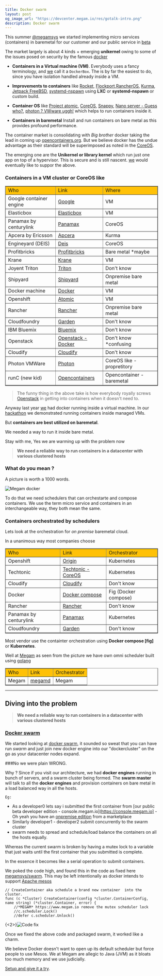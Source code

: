 ```yaml
---
title: Docker swarm
layout: post
og_image_url: "https://devcenter.megam.io/res/gotalk-intro.png"
description: Docker swarm
---
```


This summer [@megamsys](https://www.megam.io) we started implementing micro services (containers) in baremetal for our customer and our public service in [beta](https://console.megam.io)

The market largely is about 4 kinds + emerging **unikernel** owing to some of the issues posed on security by the famous [docker](https://docker.com)  

* **Containers in a Virtual machine (VM)**. Everybody uses a fancy terminology, and [we](https://www.megam.io) call it a `DockerBox`. The is by far the easiest to do, since you have isolation handled already inside a  VM.

* **Improvements to containers** like [Rocket](https://coreos.com/blog/rocket/), [Flockport](https://flockport.com),[RancherOS](https://github.com/rancherio/os), [Kurma](https://github.com/apcera/kurma), [Jetpack FreeBSD](https://github.com/3ofcoins/jetpack), [systemd-nspawn](https://www.freedesktop.org/software/systemd/man/systemd-nspawn.html) using **LXC** or **systemd-nspawn** or custom build.

* **Container OS** like [Project atomic](https://www.projectatomic.io/), [CoreOS](https://coreos.com), [Snappy](https://developer.ubuntu.com/en/snappy/), [Nano server - Guess who?](https://channel9.msdn.com/Events/Ignite/2015/BRK2461), [photon ? VWware uggh!](https://github.com/vmware/photon) which helps to run containers inside it.


* **Containers in baremetal** Install and run containers on bare metal as this provides profound performance.

The container market is consolidating with *Big brother* docker  taking the lead in coming up [opencontainers.org](https://opencontainers.org). But we believe docker has the undue advantage as their standard will be superimposed as noted in the [CoreOS](https://coreos.com/blog/app-container-and-the-open-container-project/).

The emerging one are the **Unikernel or library kernel** which run just one app on top of a hypervisor. This is secure and is still nascent. [we](https://www.megam.io) would eventually like to suppor the above.

### Containers in a VM cluster or CoreOS like

<table border="1">
    <tr>
         <td bgcolor="#ffc107">Who</td>
         <td bgcolor="#ffc107">Link</td>
         <td bgcolor="#ffc107">Where</td>
    </tr>
    <tr>
        <td>Google container engine</td>
        <td><a href="https://cloud.google.com/container-engine/" target="_blank">Google</a></td>
        </td>
        <td>VM</td>
    </tr>
    <tr>
        <td>Elasticbox</td>
        <td><a href="https://elasticbox.com/" target="_blank">Elasticbox</a></td>
        <td>VM</td>
    </tr>
    <tr>
        <td>Panamax by centurylink</td>
        <td><a href="https://panamax.io/" target="_blank">Panamax</a></td>
        <td>CoreOS</td>
    </tr>
    <tr>
        <td>Apcera by Ericsson</td>
        <td><a href="https://www.apcera.com/" target="_blank">Apcera</a></td>
        <td>Kurma</td>
    </tr>
    <tr>
        <td>Engineyard (DEIS)</td>
        <td><a href="https://deis.com/" target="_blank">Deis</a></td>
        <td>CoreOS</td>
    </tr>
    <tr>
        <td>Profitbricks</td>
        <td><a href="https://blog.profitbricks.com/profitbricks-docker-hosting-free-early-access/" target="_blank">Profitbricks</a></td>
        <td>Bare metal *maybe</td>
    </tr>
    <tr>
        <td>Krane</td>
        <td><a href="https://github.com/krane-io/krane" target="_blank">Krane</a></td>
        <td>VM</td>
    </tr>
    <tr>
        <td>Joyent Triton</td>
        <td><a href="https://www.joyent.com/developers/triton-faq#what" target="_blank">Triton</a></td>
        <td>Don't know</td>
    </tr>
    <tr>
        <td>Shipyard</td>
        <td><a href="https://shipyard-project.com/" target="_blank">Shipyard</a></td>
        <td>Onpremise bare metal</td>
    </tr>
    <tr>
        <td>Docker machine</td>
        <td><a href="https://github.com/docker/machine" target="_blank">Docker</a></td>
        <td>VM</td>
    </tr>
    <tr>
        <td>Openshift</td>
        <td><a href="https://www.openshift.org/" target="_blank">Atomic</a></td>
        <td>VM</td>
    </tr>
     <tr>
        <td>Rancher</td>
        <td><a href="https://rancher.io" target="_blank">Rancher</a></td>
        <td>Onpremise bare metal</td>
    </tr>
     <tr>
        <td>Cloudfoundry</td>
        <td><a href="https://github.com/cloudfoundry-incubator/garden" target="_blank">Garden</a></td>
        <td>Don't know</td>
    </tr>
    <tr>
        <td>IBM Bluemix</td>
        <td><a href="https://console.ng.bluemix.net/" target="_blank">Bluemix</a></td>
        <td>Don't know</td>
    </tr>
    <tr>
        <td>Openstack</td>
        <td><a href="https://wiki.openstack.org/wiki/Docker" target="_blank">Openstack - Docker</a></td>
        <td>Don't know *confusing</td>
    </tr>
    <tr>
        <td>Cloudify</td>
        <td><a href="https://getcloudify.org" target="_blank">Cloudify</a></td>
        <td>Don't know</td>
    </tr>
    <tr>
        <td>Photon VMWare</td>
        <td><a href="https://vmware.github.io/photon/" target="_blank">Photon</a></td>
        <td>CoreOS like - propretitory</td>
    </tr>
    <tr>
        <td>runC (new kid)</td>
        <td><a href="https://github.com/opencontainers/runc" target="_blank">Opencontainers</a></td>
        <td>Opencontainer - baremetal</td>
    </tr>
</table>

> The funny thing in the above take is how everybody royally screws [Openstack](https://wiki.openstack.org/wiki/Docker) in getting into containers when it doesn't need to.

Anyway last year [we](https://github.com/megamsys) had docker running inside a virtual machine. In our [hackathon](https://blog.docker.com/2014/11/announcing-docker-global-hack-day-2-winners/) we demonstrated running containers inside managed VMs.

But **containers are best utilized on baremetal**.

We needed a way to run it inside bare metal.

Stay with me, Yes we are warming up with the problem now

> **We need a reliable way to run containers in a datacenter with various clustered hosts**

### What do you mean ?

A picture is worth a 1000 words.

![Megam docker](https://blog.virtengine.com/content/images/2015/08/megam_baremetal_docker.png)


To do that we need schedulers that can orchestarte and compose containers. We use the term micro service and containers in an interchangeable way, they both mean the same.

### Containers orchestrated by schedulers

Lets look at the orchestration for *on premise* baremetal cloud.

In a unanimous way most companies choose

<table border="1">
    <tr>
         <td bgcolor="#ffc107">Who</td>
         <td bgcolor="#ffc107">Link</td>
         <td bgcolor="#ffc107">Orchestrator</td>
    </tr>
    <tr>
        <td>Openshift</td>
        <td><a href="https://wiki.openstack.org/wiki/Docker" target="_blank">Origin</a></td>
        <td>Kubernetes</td>
    </tr>
    <tr>
        <td>Techtonic</td>
        <td><a href="https://tectonic.com/blog/announcing-tectonic/" target="_blank">Techtonic - CoreOS</a></td>
        <td>Kubernetes</td>
    </tr>
    <tr>
        <td>Cloudify</td>
        <td><a href="https://getcloudify.org" target="_blank">Cloudify</a></td>
        <td>Don't know</td>
    </tr>
    <tr>
        <td>Docker</td>
        <td><a href="https://docs.docker.com/compose/" target="_blank">Docker compose</a></td>
        <td>Fig (Docker compose)</td>
    </tr>
     <tr>
        <td>Rancher</td>
        <td><a href="https://rancher.io" target="_blank">Rancher</a></td>
        <td>Don't know</td>
    </tr>
    <tr>
        <td>Panamax by centurylink</td>
        <td><a href="https://panamax.io" target="_blank">Panamax</a></td>
        <td>Kubernetes</td>
    </tr>
    <tr>
        <td>Cloudfoundry</td>
        <td><a href="https://github.com/cloudfoundry-incubator/garden" target="_blank">Garden</a></td>
        <td>Don't know</td>
    </tr>
</table>

Most vendor use the containter orchestration using **Docker compose [fig]** or **Kubernetes**.

Well at [Megam](https://github.com/megamsy) as seen from the picture we have own omni scheduler built using [golang](https://golang.org)

<table border="1">
    <tr>
         <td bgcolor="#ffc107">Who</td>
         <td bgcolor="#ffc107">Link</td>
         <td bgcolor="#ffc107">Orchestrator</td>
    </tr>
    <tr>
        <td>Megam</td>
        <td><a href="https://github.com/megamsys/megamd.git" target="_blank">megamd</a></td>
        <td>Megam</td>
    </tr>
</table>

----

## Diving into the problem

> **We need a reliable way to run containers in a datacenter with various clustered hosts**

### [Docker swarm](https://docs.docker.com/swarm/)

We started looking at [docker swarm](https://docs.docker.com/swarm/), it sounded so sweat that you can have run *swarm* and just join new docker engine into our "dockercluster" on the go as your datacenter nodes expand.

###No we were plain WRONG.


Why ? Since if you visit our architecture, we had **docker engines** running in bunch of servers, and a swarm cluster being formed. The **swarm master** will talk to all the **docker engines** and provision containers on bare metal in a load balanced way in all the hosts.

`Eg:`

* As a developer0 lets say i submitted the first container from [our public beta developer edition - console.megam.io](https://console.megam.io] - Oh yeah you have an [onpremise edition](https://docs.megam.io/docs/what-is-megam-cloud-platform-do)  from a marketplace
* Similarly developer1 - developer2 submit concurrently to the swarm cluster
* swarm needs to spread and schedule/load balance the containers on all the hosts equally.

Whereas the current swarm is broken by having a mutex lock to a variable that just waits until the first container that you  submitted is complete.

In the essence it becomes like a serial operation to submit containers.

We poked the code high, and found this in the code as fixed here [megamsys/swarm](https://github.com/megamsys/swarm). This may be left intentionally as docker intends to support [Apache mesos](mesos.apache.org)

    // CreateContainer aka schedule a brand new container  into the cluster.
    func (c *Cluster) CreateContainer(config *cluster.ContainerConfig, name string) (*cluster.Container, error) {
	    //*MEGAM* https://www.megam.io remove the mutex scheduler lock
        //c.scheduler.Lock()
	    //defer c.scheduler.Unlock()


{<2>}![Code fix](/content/images/2015/07/megam_baremetal_docker-1.png)

Once we fixed the above code and packaged swarm, it worked like a charm.

We believe Docker doesn't want to open up its default scheduler but force people to use Mesos. We at Megam are allegic to Java (JVM) as it bloats too much memory and we use judicially.

[Setup and give it a try](https://docs.megam.io).

